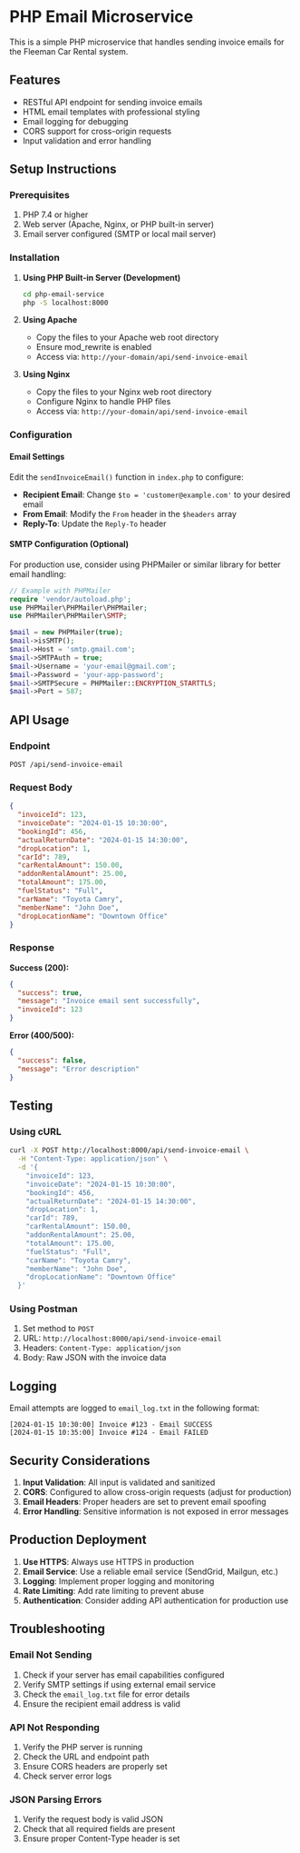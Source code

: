 # PHP Email Microservice

This is a simple PHP microservice that handles sending invoice emails for the Fleeman Car Rental system.

## Features

- RESTful API endpoint for sending invoice emails
- HTML email templates with professional styling
- Email logging for debugging
- CORS support for cross-origin requests
- Input validation and error handling

## Setup Instructions

### Prerequisites

1. PHP 7.4 or higher
2. Web server (Apache, Nginx, or PHP built-in server)
3. Email server configured (SMTP or local mail server)

### Installation

1. **Using PHP Built-in Server (Development)**
   ```bash
   cd php-email-service
   php -S localhost:8000
   ```

2. **Using Apache**
   - Copy the files to your Apache web root directory
   - Ensure mod_rewrite is enabled
   - Access via: `http://your-domain/api/send-invoice-email`

3. **Using Nginx**
   - Copy the files to your Nginx web root directory
   - Configure Nginx to handle PHP files
   - Access via: `http://your-domain/api/send-invoice-email`

### Configuration

#### Email Settings

Edit the `sendInvoiceEmail()` function in `index.php` to configure:

- **Recipient Email**: Change `$to = 'customer@example.com'` to your desired email
- **From Email**: Modify the `From` header in the `$headers` array
- **Reply-To**: Update the `Reply-To` header

#### SMTP Configuration (Optional)

For production use, consider using PHPMailer or similar library for better email handling:

```php
// Example with PHPMailer
require 'vendor/autoload.php';
use PHPMailer\PHPMailer\PHPMailer;
use PHPMailer\PHPMailer\SMTP;

$mail = new PHPMailer(true);
$mail->isSMTP();
$mail->Host = 'smtp.gmail.com';
$mail->SMTPAuth = true;
$mail->Username = 'your-email@gmail.com';
$mail->Password = 'your-app-password';
$mail->SMTPSecure = PHPMailer::ENCRYPTION_STARTTLS;
$mail->Port = 587;
```

## API Usage

### Endpoint

`POST /api/send-invoice-email`

### Request Body

```json
{
  "invoiceId": 123,
  "invoiceDate": "2024-01-15 10:30:00",
  "bookingId": 456,
  "actualReturnDate": "2024-01-15 14:30:00",
  "dropLocation": 1,
  "carId": 789,
  "carRentalAmount": 150.00,
  "addonRentalAmount": 25.00,
  "totalAmount": 175.00,
  "fuelStatus": "Full",
  "carName": "Toyota Camry",
  "memberName": "John Doe",
  "dropLocationName": "Downtown Office"
}
```

### Response

**Success (200):**
```json
{
  "success": true,
  "message": "Invoice email sent successfully",
  "invoiceId": 123
}
```

**Error (400/500):**
```json
{
  "success": false,
  "message": "Error description"
}
```

## Testing

### Using cURL

```bash
curl -X POST http://localhost:8000/api/send-invoice-email \
  -H "Content-Type: application/json" \
  -d '{
    "invoiceId": 123,
    "invoiceDate": "2024-01-15 10:30:00",
    "bookingId": 456,
    "actualReturnDate": "2024-01-15 14:30:00",
    "dropLocation": 1,
    "carId": 789,
    "carRentalAmount": 150.00,
    "addonRentalAmount": 25.00,
    "totalAmount": 175.00,
    "fuelStatus": "Full",
    "carName": "Toyota Camry",
    "memberName": "John Doe",
    "dropLocationName": "Downtown Office"
  }'
```

### Using Postman

1. Set method to `POST`
2. URL: `http://localhost:8000/api/send-invoice-email`
3. Headers: `Content-Type: application/json`
4. Body: Raw JSON with the invoice data

## Logging

Email attempts are logged to `email_log.txt` in the following format:

```
[2024-01-15 10:30:00] Invoice #123 - Email SUCCESS
[2024-01-15 10:35:00] Invoice #124 - Email FAILED
```

## Security Considerations

1. **Input Validation**: All input is validated and sanitized
2. **CORS**: Configured to allow cross-origin requests (adjust for production)
3. **Email Headers**: Proper headers are set to prevent email spoofing
4. **Error Handling**: Sensitive information is not exposed in error messages

## Production Deployment

1. **Use HTTPS**: Always use HTTPS in production
2. **Email Service**: Use a reliable email service (SendGrid, Mailgun, etc.)
3. **Logging**: Implement proper logging and monitoring
4. **Rate Limiting**: Add rate limiting to prevent abuse
5. **Authentication**: Consider adding API authentication for production use

## Troubleshooting

### Email Not Sending

1. Check if your server has email capabilities configured
2. Verify SMTP settings if using external email service
3. Check the `email_log.txt` file for error details
4. Ensure the recipient email address is valid

### API Not Responding

1. Verify the PHP server is running
2. Check the URL and endpoint path
3. Ensure CORS headers are properly set
4. Check server error logs

### JSON Parsing Errors

1. Verify the request body is valid JSON
2. Check that all required fields are present
3. Ensure proper Content-Type header is set
